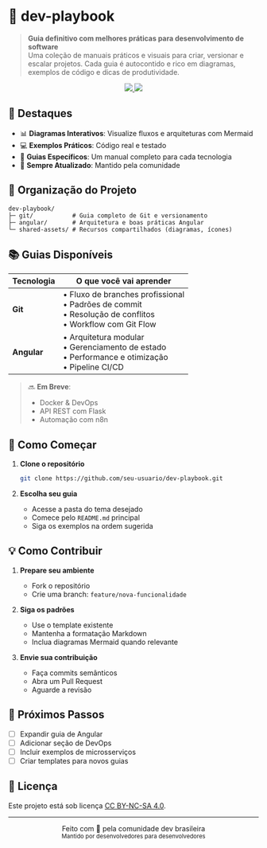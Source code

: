 # 📘 dev-playbook

> **Guia definitivo com melhores práticas para desenvolvimento de software**  
> Uma coleção de manuais práticos e visuais para criar, versionar e escalar projetos. Cada guia é autocontido e rico em diagramas, exemplos de código e dicas de produtividade.

<p align="center">
  <a href="./git/README.md">
    <img src="https://img.shields.io/badge/Git-Fluxo%20de%20Trabalho-3b82f6?style=for-the-badge&logo=git&logoColor=white" />
  </a>
  <a href="./angular/README.md">
    <img src="https://img.shields.io/badge/Angular-Arquitetura%20Escalável-dd0031?style=for-the-badge&logo=angular&logoColor=white" />
  </a>
</p>

## 🌟 Destaques

- 📊 **Diagramas Interativos**: Visualize fluxos e arquiteturas com Mermaid
- 💻 **Exemplos Práticos**: Código real e testado
- 🎯 **Guias Específicos**: Um manual completo para cada tecnologia
- 🔄 **Sempre Atualizado**: Mantido pela comunidade

## 📂 Organização do Projeto

```
dev-playbook/
├─ git/           # Guia completo de Git e versionamento
├─ angular/       # Arquitetura e boas práticas Angular
└─ shared-assets/ # Recursos compartilhados (diagramas, ícones)
```

## 📚 Guias Disponíveis

| Tecnologia | O que você vai aprender |
|------------|------------------------|
| **Git** | • Fluxo de branches profissional<br>• Padrões de commit<br>• Resolução de conflitos<br>• Workflow com Git Flow |
| **Angular** | • Arquitetura modular<br>• Gerenciamento de estado<br>• Performance e otimização<br>• Pipeline CI/CD |

> 🔜 **Em Breve**: 
> - Docker & DevOps
> - API REST com Flask
> - Automação com n8n

## 🚀 Como Começar

1. **Clone o repositório**
   ```bash
   git clone https://github.com/seu-usuario/dev-playbook.git
   ```

2. **Escolha seu guia**
   - Acesse a pasta do tema desejado
   - Comece pelo `README.md` principal
   - Siga os exemplos na ordem sugerida

## 💡 Como Contribuir

1. **Prepare seu ambiente**
   - Fork o repositório
   - Crie uma branch: `feature/nova-funcionalidade`

2. **Siga os padrões**
   - Use o template existente
   - Mantenha a formatação Markdown
   - Inclua diagramas Mermaid quando relevante

3. **Envie sua contribuição**
   - Faça commits semânticos
   - Abra um Pull Request
   - Aguarde a revisão

## 📅 Próximos Passos

- [ ] Expandir guia de Angular
- [ ] Adicionar seção de DevOps
- [ ] Incluir exemplos de microsserviços
- [ ] Criar templates para novos guias

## 📝 Licença

Este projeto está sob licença [CC BY-NC-SA 4.0](LICENSE).

---

<p align="center">
  Feito com 💙 pela comunidade dev brasileira<br>
  <small>Mantido por desenvolvedores para desenvolvedores</small>
</p>
